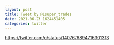 ```yaml
--- 
layout: post 
title: Tweet by @1super_trades 
date: 2021-06-23 1624451405 
categories: twitter 
--- 
```

https://twitter.com/o/status/1407676894716301313